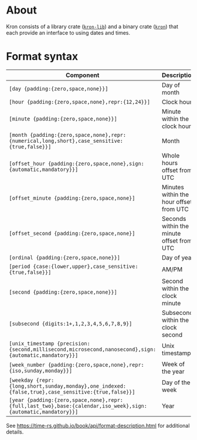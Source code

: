 # About

Kron consists of a library crate ([`kron-lib`]) and a binary crate ([`kron`])
that each provide an interface to using dates and times.

[`kron-lib`]: lib
[`kron`]: cli

# Format syntax

Component | Description
---|---
`[day {padding:{zero,space,none}}]` | Day of month
`[hour {padding:{zero,space,none},repr:{12,24}}]` | Clock hour
`[minute {padding:{zero,space,none}}]` | Minute within the clock hour
`[month {padding:{zero,space,none},repr:{numerical,long,short},case_sensitive:{true,false}}]` | Month
`[offset_hour {padding:{zero,space,none},sign:{automatic,mandatory}}]` | Whole hours offset from UTC
`[offset_minute {padding:{zero,space,none}]` | Minutes within the hour offset from UTC
`[offset_second {padding:{zero,space,none}]` | Seconds within the minute offset from UTC
`[ordinal {padding:{zero,space,none}}]` | Day of year
`[period {case:{lower,upper},case_sensitive:{true,false}}]` | AM/PM
`[second {padding:{zero,space,none}}]` | Second within the clock minute
`[subsecond {digits:1+,1,2,3,4,5,6,7,8,9}]` | Subsecond within the clock second
`[unix_timestamp {precision:{second,millisecond,microsecond,nanosecond},sign:{automatic,mandatory}}]` | Unix timestamp
`[week_number {padding:{zero,space,none},repr:{iso,sunday,monday}}]` | Week of the year
`[weekday {repr:{long,short,sunday,monday},one_indexed:{false,true},case_sensitive:{true,false}}]` | Day of the week
`[year {padding:{zero,space,none},repr:{full,last_two},base:{calendar,iso_week},sign:{automatic,mandatory}}]` | Year

See <https://time-rs.github.io/book/api/format-description.html> for additional
details.

